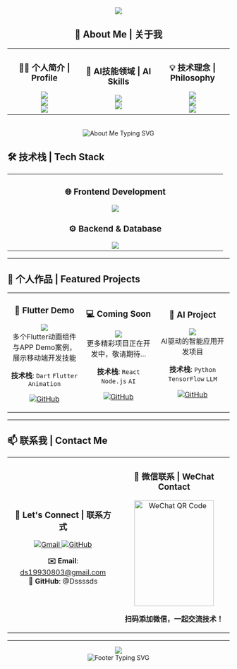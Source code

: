 <div align="center">
  <img src="https://capsule-render.vercel.app/api?type=waving&color=gradient&customColorList=6&height=200&section=header&text=Dong&fontSize=80&fontColor=ffffff&animation=twinkling" />
</div>

<div align="center">

## 🚀 About Me | 关于我

<table>
<tr>
<td align="center" width="33%">

### 👨‍💻 个人简介 | Profile

<img src="https://img.shields.io/badge/Experience-10%2B%20Years-blue?style=for-the-badge&logo=calendar&logoColor=white" />
<br/>
<img src="https://img.shields.io/badge/Role-Full--Stack%20Expert-success?style=for-the-badge&logo=code&logoColor=white" />
<br/>
<img src="https://img.shields.io/badge/Focus-AI%20Technology-purple?style=for-the-badge&logo=robot&logoColor=white" />

</td>
<td align="center" width="33%">

### 🧠 AI技能领域 | AI Skills

<img src="https://img.shields.io/badge/AI--Assisted%20Development-Efficiency%20Boost-orange?style=for-the-badge&logo=openai&logoColor=white" />
<br/>
<img src="https://img.shields.io/badge/LLM%20Applications-ChatGPT%20%7C%20Claude-red?style=for-the-badge&logo=chatbot&logoColor=white" />

</td>
<td align="center" width="33%">

### 💡 技术理念 | Philosophy

<img src="https://img.shields.io/badge/Learning-Always%20Passionate-brightgreen?style=for-the-badge&logo=graduation-cap&logoColor=white" />
<br/>
<img src="https://img.shields.io/badge/Quality-Web%20%26%20Mobile%20Apps-yellow?style=for-the-badge&logo=mobile&logoColor=white" />
<br/>
<img src="https://img.shields.io/badge/Belief-Technology%20Changes%20World-lightblue?style=for-the-badge&logo=world&logoColor=white" />

</td>
</tr>
</table>

<br/>

<img src="https://readme-typing-svg.demolab.com?font=Fira+Code&size=18&duration=3000&pause=500&color=58A6FF&center=true&width=800&lines=🌟+10年全栈技术专家+%7C+10+Years+Full-Stack+Technology+Expert;🤖+AI技术探索者+%7C+AI+Technology+Explorer;🎨+AI辅助开发+%7C+AI-Assisted+Development;🚀+大模型应用+%7C+LLM+Applications;🌱+永远保持学习，永远充满热情+%7C+Always+Learning，Always+Passionate;💻+专注于创建优质的Web和移动应用+%7C+Focus+on+High-Quality+Apps;🎯+相信技术改变世界的力量+%7C+Believe+in+the+Power+of+Technology" alt="About Me Typing SVG" />

</div>

## 🛠️ 技术栈 | Tech Stack

<div align="center">

<table>
<tr>
<td align="center" width="50%">

### 🌐 Frontend Development

<img src="https://skillicons.dev/icons?i=react,vue,flutter,typescript" />

### ⚙️ Backend & Database  

<img src="https://skillicons.dev/icons?i=nodejs,spring,go,mysql,redis,mongodb" />

</td>
</tr>
</table>

</div>

---

## 🚀 个人作品 | Featured Projects

<div align="center">

<table>
<tr>
<td align="center" width="30%">

### 🌟 Flutter Demo

<img src="https://img.shields.io/badge/Flutter-02569B?style=for-the-badge&logo=flutter&logoColor=white" />
<br/>
多个Flutter动画组件与APP Demo案例，展示移动端开发技能

**技术栈**: `Dart` `Flutter` `Animation`

[![GitHub](https://img.shields.io/badge/GitHub-View%20Code-181717?style=flat-square&logo=github)](https://github.com/Dssssds/flutter_ani_widgets)

</td>
<td align="center" width="30%">

### 💻 Coming Soon

<img src="https://img.shields.io/badge/Status-In%20Development-orange?style=for-the-badge" />
<br/>
更多精彩项目正在开发中，敬请期待...

**技术栈**: `React` `Node.js` `AI`

[![GitHub](https://img.shields.io/badge/GitHub-Coming%20Soon-lightgrey?style=flat-square&logo=github)](https://github.com/Dssssds)

</td>
<td align="center" width="30%">

### 🤖 AI Project

<img src="https://img.shields.io/badge/AI-Machine%20Learning-brightgreen?style=for-the-badge" />
<br/>
AI驱动的智能应用开发项目

**技术栈**: `Python` `TensorFlow` `LLM`

[![GitHub](https://img.shields.io/badge/GitHub-Coming%20Soon-lightgrey?style=flat-square&logo=github)](https://github.com/Dssssds)

</td>
</tr>
</table>

</div>

---

## 📫 联系我 | Contact Me

<div align="center">

<table>
<tr>
<td align="center" width="50%">

### 🤝 Let's Connect | 联系方式

<a href="mailto:ds19930803@gmail.com">
  <img src="https://img.shields.io/badge/Gmail-EA4335?style=for-the-badge&logo=gmail&logoColor=white" alt="Gmail"/>
</a>

<a href="https://github.com/Dssssds">
  <img src="https://img.shields.io/badge/GitHub-181717?style=for-the-badge&logo=github&logoColor=white" alt="GitHub"/>
</a>

**✉️ Email**: <ds19930803@gmail.com>  
**🔗 GitHub**: @Dssssds

</td>
<td align="center" width="50%">

### 💬 微信联系 | WeChat Contact

<img src="https://purcotton-omni.oss-cn-shenzhen.aliyuncs.com/omni/purcotton/lbh5/assets/image/WechatIMG627.jpg" width="180" height="240" alt="WeChat QR Code"/>

**扫码添加微信，一起交流技术！**

</td>
</tr>
</table>

</div>

---

<div align="center">
  <img src="https://capsule-render.vercel.app/api?type=waving&color=gradient&customColorList=6&height=120&section=footer" />
  
  <br/>
  
  <img src="https://readme-typing-svg.demolab.com?font=Fira+Code&size=16&duration=4000&pause=1000&color=888888&center=true&width=600&lines=%E2%9C%A8+%E7%BC%96%E7%A8%8B%E4%B8%8D%E5%8F%AA%E6%98%AF%E5%B7%A5%E4%BD%9C%EF%BC%8C%E6%9B%B4%E6%98%AF%E5%88%9B%E9%80%A0%E7%BE%8E%E5%A5%BD%E4%BA%8B%E7%89%A9%E7%9A%84%E6%96%B9%E5%BC%8F+%E2%9C%A8;%E2%9C%A8+Programming+is+not+just+work%2C+it's+a+way+to+create+beautiful+things+%E2%9C%A8;%F0%9F%9A%80+%E6%AC%A2%E8%BF%8E%E6%8E%A2%E7%B4%A2%E6%88%91%E7%9A%84%E5%BC%80%E6%BA%90%E9%A1%B9%E7%9B%AE%EF%BC%8C%E8%AE%A9%E6%88%91%E4%BB%AC%E4%B8%80%E8%B5%B7%E5%88%9B%E9%80%A0%E6%9C%89%E8%B6%A3%E7%9A%84%E4%BA%8B%E7%89%A9%EF%BC%81+%F0%9F%9A%80" alt="Footer Typing SVG" />
  
</div>
